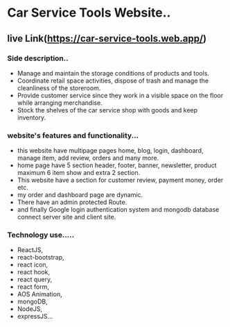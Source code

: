 # Car Service Tools Website..

## live Link(https://car-service-tools.web.app/)

### Side description..

- Manage and maintain the storage conditions of products and tools.
- Coordinate retail space activities, dispose of trash and manage the cleanliness of the storeroom.
- Provide customer service since they work in a visible space on the floor while arranging merchandise.
- Stock the shelves of the car service shop with goods and keep inventory.

### website's features and functionality...

- this website have multipage pages home, blog, login, dashboard, manage item, add review, orders and many more.
- home page have 5 section header, footer, banner, newsletter, product maximum 6 item show and extra 2 section.
- This website have a section for customer review, payment money, order etc.
- my order and dashboard page are dynamic.
- There have an admin protected Route.
- and finally Google login authentication system and mongodb database connect server site and client site.

### Technology use..... 

- ReactJS, 
- react-bootstrap, 
- react icon, 
- react hook, 
- react query,
- react form,
- AOS Animation, 
- mongoDB, 
- NodeJS, 
- expressJS... 
